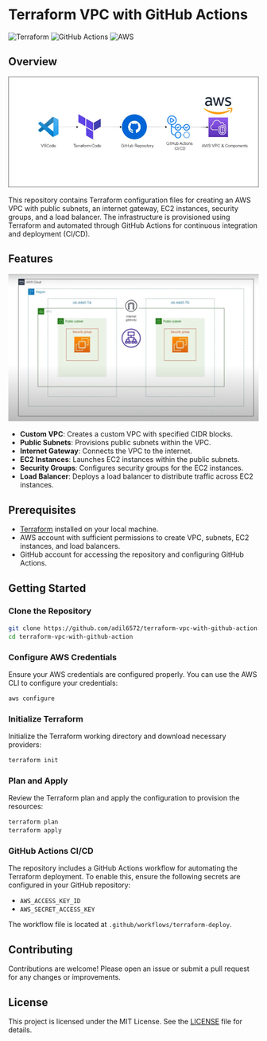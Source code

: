 # Terraform VPC with GitHub Actions

![Terraform](https://img.shields.io/badge/Terraform-0.14-blue?logo=terraform)
![GitHub Actions](https://img.shields.io/badge/GitHub%20Actions-CI%2FCD-blue?logo=githubactions)
![AWS](https://img.shields.io/badge/AWS-VPC%20%7C%20EC2%20%7C%20ELB-orange?logo=amazonaws)

## Overview

![CI/CD Pipeline](ci-cd-pipeline-diagram.jpg)

This repository contains Terraform configuration files for creating an AWS VPC with public subnets, an internet gateway, EC2 instances, security groups, and a load balancer. The infrastructure is provisioned using Terraform and automated through GitHub Actions for continuous integration and deployment (CI/CD).

## Features
![AWS Architecture](aws-architecture-diagram.png)
- **Custom VPC**: Creates a custom VPC with specified CIDR blocks.
- **Public Subnets**: Provisions public subnets within the VPC.
- **Internet Gateway**: Connects the VPC to the internet.
- **EC2 Instances**: Launches EC2 instances within the public subnets.
- **Security Groups**: Configures security groups for the EC2 instances.
- **Load Balancer**: Deploys a load balancer to distribute traffic across EC2 instances.

## Prerequisites

- [Terraform](https://www.terraform.io/downloads.html) installed on your local machine.
- AWS account with sufficient permissions to create VPC, subnets, EC2 instances, and load balancers.
- GitHub account for accessing the repository and configuring GitHub Actions.

## Getting Started

### Clone the Repository

```bash
git clone https://github.com/adil6572/terraform-vpc-with-github-action.git
cd terraform-vpc-with-github-action
```

### Configure AWS Credentials

Ensure your AWS credentials are configured properly. You can use the AWS CLI to configure your credentials:

```bash
aws configure
```

### Initialize Terraform

Initialize the Terraform working directory and download necessary providers:

```bash
terraform init
```

### Plan and Apply

Review the Terraform plan and apply the configuration to provision the resources:

```bash
terraform plan
terraform apply
```

### GitHub Actions CI/CD

The repository includes a GitHub Actions workflow for automating the Terraform deployment. To enable this, ensure the following secrets are configured in your GitHub repository:

- `AWS_ACCESS_KEY_ID`
- `AWS_SECRET_ACCESS_KEY`

The workflow file is located at `.github/workflows/terraform-deploy`.

## Contributing

Contributions are welcome! Please open an issue or submit a pull request for any changes or improvements.

## License

This project is licensed under the MIT License. See the [LICENSE](LICENSE) file for details.
